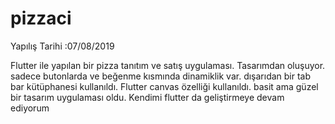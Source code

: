 # pizzaci


Yapılış Tarihi :07/08/2019

Flutter ile yapılan bir pizza tanıtım ve satış uygulaması. Tasarımdan oluşuyor. sadece butonlarda ve 
beğenme kısmında dinamiklik var. dışarıdan bir tab bar kütüphanesi kullanıldı. Flutter canvas özelliği kullanıldı. basit ama
güzel bir tasarım uygulaması oldu. Kendimi flutter da geliştirmeye devam ediyorum
